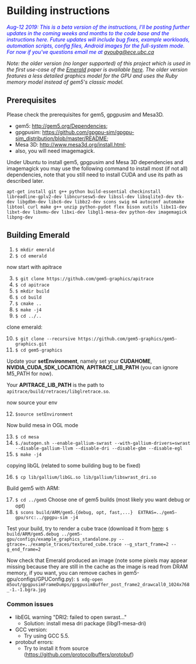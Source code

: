 # Building instructions

<span style="color:blue">*Aug-12 2019: This is a beta version of the instructions, I'll be posting further updates in the coming weeks and months to the code base and the instructions here. Future updates will include bug fixes, example workloads, automation scripts, config files, Android images for the full-system mode. For now if you've questions email me at ayoubg@ece.ubc.ca*</span>

*Note: the older version (no longer supported) of this project which is used in the first use-case of the [Emerald](https://dl.acm.org/citation.cfm?id=3322221) paper is available [here](https://github.com/ayoubg/gem5-graphics_v1). The older version features a less detailed graphics model for the GPU and uses the Ruby memory model instead of gem5's classic model.*


## Prerequisites
Please check the prerequisites for gem5, gpgpusim and Mesa3D.
* gem5: http://gem5.org/Dependencies;
* gpgpusim: https://github.com/gpgpu-sim/gpgpu-sim_distribution/blob/master/README;
* Mesa 3D: http://www.mesa3d.org/install.html;
* also, you will need imagemagick.

Under Ubuntu to install gem5, gpgpusim and Mesa 3D dependencies and imagemagick you may use the following command to install most (if not all) dependencies, note that you still need to install CUDA and use its path as described later. 

```
apt-get install git g++ python build-essential checkinstall libreadline-gplv2-dev libncursesw5-dev libssl-dev libsqlite3-dev tk-dev libgdbm-dev libc6-dev libbz2-dev scons swig m4 autoconf automake libtool curl make g++ unzip python-pydot flex bison xutils libx11-dev libxt-dev libxmu-dev libxi-dev libgl1-mesa-dev python-dev imagemagick libpng-dev
```

    
## Building Emerald
1. `$ mkdir emerald` 
2. `$ cd emerald` 

now start with apitrace 

3. `$ git clone https://github.com/gem5-graphics/apitrace` 
4. `$ cd apitrace` 
5. `$ mkdir build` 
6. `$ cd build` 
7. `$ cmake ..` 
8. `$ make -j4` 
9. `$ cd ../..` 

clone emerald:

10. `$ git clone --recursive https://github.com/gem5-graphics/gem5-graphics.git`
11. `$ cd gem5-graphics` 


Update your **setEnvironment**, namely set your **CUDAHOME**, **NVIDIA_CUDA_SDK_LOCATION**, **APITRACE_LIB_PATH** (you can ignore M5_PATH for now). 

Your **APITRACE_LIB_PATH** is the path to `apitrace/build/retraces/libglretrace.so`.

now source your env

12. `$source setEnvironment`

Now build mesa in OGL mode

13. `$ cd mesa`
14. `$./autogen.sh --enable-gallium-swrast --with-gallium-drivers=swrast --disable-gallium-llvm --disable-dri --disable-gbm --disable-egl` 
15. `$ make -j4`

copying libGL (related to some building bug to be fixed)

16. `$ cp lib/gallium/libGL.so lib/gallium/libswrast_dri.so`

Build gem5 with ARM:

17. `$ cd ../gem5`
Choose one of gem5 builds (most likely you want debug or opt)
18. `$ scons build/ARM/gem5.{debug, opt, fast,...}  EXTRAS=../gem5-gpu/src:../gpgpu-sim -j4`



Test your build, try to render a cube trace (download  it from [here](https://drive.google.com/open?id=1q1vdk1beR-4l3oU7VTJAHU3S2dCWHUeJ):
`$ build/ARM/gem5.debug ../gem5-gpu/configs/example_graphics_standalone.py --gtrace=../example_traces/textured_cube.trace --g_start_frame=2 --g_end_frame=2`

Now check that Emerald produced an image (note some pixels may appear missing because they are still in the cache as the image is read from DRAM memory, if you want, you can remove caches in gem5-gpu/configs/GPUConfig.py):
`$ xdg-open m5out/gpgpusimFrameDumps/gpgpusimBuffer_post_frame2_drawcall0_1024x768_-1.-1.bgra.jpg`


### Common issues
* libEGL warning "DRI2: failed to open swrast…"
  * Solution: install mesa dri package (libgl1-mesa-dri)
* GCC version:
  * Try using GCC 5.5.
* protobuf errors:
  * Try to install it from source (https://github.com/protocolbuffers/protobuf)
